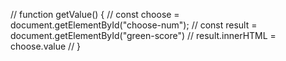 // function getValue() {
//     const choose = document.getElementById("choose-num");
//      const result = document.getElementById("green-score")
//     result.innerHTML = choose.value
// }